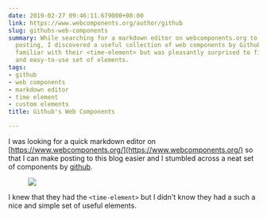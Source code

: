 ```yaml
---
date: 2019-02-27 09:46:11.679000+00:00
link: https://www.webcomponents.org/author/github
slug: githubs-web-components
summary: While searching for a markdown editor on webcomponents.org to simplify blog
  posting, I discovered a useful collection of web components by Github. I was already
  familiar with their <time-element> but was pleasantly surprised to find such a comprehensive
  and easy-to-use set of elements.
tags:
- github
- web components
- markdown editor
- time element
- custom elements
title: Github's Web Components

---
```

I was looking for a quick markdown editor on [https://www.webcomponents.org/](https://www.webcomponents.org/) so that I can make posting to this blog easier and I stumbled across a neat set of components by [github](https://www.webcomponents.org/author/github).

<figure>
  <img src="/images/2019-02-27-github-s-web-components.jpeg">
</figure>

I knew that they had the `<time-element>` but I didn't know they had a such a nice and simple set of useful elements.
